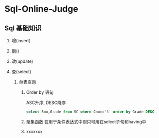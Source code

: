 # Sql-Online-Judge

## Sql 基础知识

1. 增(insert)

2. 删()

3. 改(update)

4. 查(select)

    1. 单表查询

        1. Order by 语句

            ASC升序, DESC降序

            ```sql
            select Sno,Grade from SC where Cno=='3' order by Grade DESC
            ```

        2. 聚集函数
            在用于条件表达式中则只可用在select子句和having中
        3. xxxxxxx



